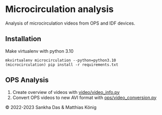# Microcirculation analysis
Analysis of microcirculation videos from OPS and IDF devices.

## Installation
Make virtualenv with python 3.10
```
mkvirtualenv microcirculation --python=python3.10
(microcirculation) pip install -r requirements.txt
```

## OPS Analysis
1. Create overview of videos with [video/video_info.py](./src/microcirculation/video/video_info.py)
2. Convert OPS videos to new AVI format with [ops/video_conversion.py](./src/microcirculation/ops/video_conversion.py)


© 2022-2023 Sankha Das & Matthias König